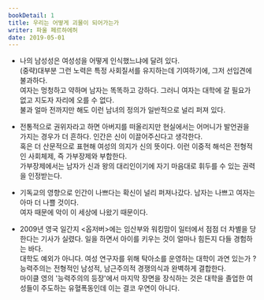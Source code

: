 ```yaml
---
bookDetail: 1
title: 우리는 어떻게 괴물이 되어가는가
writer: 파울 페르하에허
date: 2019-05-01
---
```


- 나의 남성성은 여성성을 어떻게 인식했느냐에 달려 있다.\
(중략)대부분 그런 노력은 특정 사회질서를 유지하는데 기여하기에, 그저 선입견에 불과하다.\
여자는 멍청하고 약하며 남자는 똑똑하고 강하다. 그러니 여자는 대학에 갈 필요가 없고 지도자 자리에 오를 수 없다. \
불과 얼마 전까지만 해도 이런 남녀의 정의가 일반적으로 널리 퍼져 있다.

- 전통적으로 권위자라고 하면 아버지를 떠올리지만 현실에서는 어머니가 발언권을 가지는 경우가 더 흔하다. 인간은 신이 이끌어주신다고 생각한다.\
혹은 더 산문적으로 표현해 여성의 의지가 신의 뜻이다. 이런 이중적 해석은 전형적인 사회체제, 즉 가부장제와 부합한다.\
가부장제에서는 남자가 신과 왕의 대리인이기에 자기 마음대로 휘두를 수 있는 권력을 인정받는다.

- 기독교의 영향으로 인간이 나쁘다는 확신이 널리 퍼져나갔다. 남자는 나쁘고 여자는 아마 더 나쁠 것이다.\
여자 때문에 악이 이 세상에 나왔기 때문이다.

- 2009년 영국 일간지 <옵저버>에는 임산부와 워킹맘이 일터에서 점점 더 차별을 당한다는 기사가 실렸다. 일을 하면서 아이를 키우는 것이 얼마나 힘든지 다들 경험하는 바다.  
대학도 예외가 아니다. 여성 연구자를 위해 탁아소를 운영하는 대학이 과연 있는가 ?  
능력주의는 전형적인 남성적, 남근주의적 경쟁의식과 완벽하게 결합한다.  
마이클 영의 '능력주의의 등장'에서 마지막 장면을 장식하는 것은 대학을 졸업한 여성들이 주도하는 유혈폭동인데 이는 결코 우연이 아니다.
